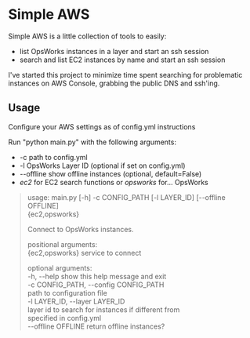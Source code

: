 Simple AWS
==========
Simple AWS is a little collection of tools to easily:

 * list OpsWorks instances in a layer and start an ssh session
 * search and list EC2 instances by name and start an ssh session

I've started this project to minimize time spent searching for problematic
instances on AWS Console, grabbing the public DNS and ssh'ing.

Usage
-----
Configure your AWS settings as of config.yml instructions

Run "python main.py" with the following arguments:

 * -c path to config.yml
 * -l OpsWorks Layer ID (optional if set on config.yml)
 * --offline show offline instances (optional, default=False)
 * *ec2* for EC2 search functions or *opsworks* for... OpsWorks

> usage: main.py [-h] -c CONFIG_PATH [-l LAYER_ID] [--offline OFFLINE]  
>               {ec2,opsworks}  
>
> Connect to OpsWorks instances.  
>
> positional arguments:  
>  {ec2,opsworks}        service to connect  
>
> optional arguments:  
>  -h, --help            show this help message and exit  
>  -c CONFIG_PATH, --config CONFIG_PATH  
>                        path to configuration file  
>  -l LAYER_ID, --layer LAYER_ID  
>                        layer id to search for instances if different from  
>                        specified in config.yml  
>  --offline OFFLINE     return offline instances?
